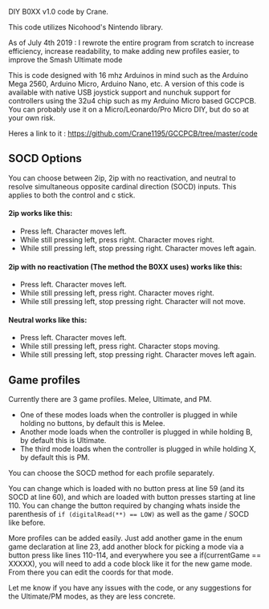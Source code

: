 DIY B0XX v1.0 code by Crane.

This code utilizes Nicohood's Nintendo library.

As of July 4th 2019 : I rewrote the entire program from scratch to increase efficiency, increase readability, to make adding new profiles easier, to improve the Smash Ultimate mode

This is code designed with 16 mhz Arduinos in mind such as the Arduino Mega 2560, Arduino Micro, Arduino Nano, etc. A version of this code is available with native USB joystick support and nunchuk support for controllers using the 32u4 chip such as my Arduino Micro based GCCPCB. You can probably use it on a Micro/Leonardo/Pro Micro DIY, but do so at your own risk.

Heres a link to it : https://github.com/Crane1195/GCCPCB/tree/master/code

## SOCD Options
You can choose between 2ip, 2ip with no reactivation, and neutral to resolve simultaneous opposite cardinal direction (SOCD) inputs. This applies to both the control and c stick.

#### 2ip works like this:
* Press left. Character moves left.
* While still pressing left, press right. Character moves right.
* While still pressing left, stop pressing right. Character moves left again.

#### 2ip with no reactivation (The method the B0XX uses) works like this:
* Press left. Character moves left.
* While still pressing left, press right. Character moves right.
* While still pressing left, stop pressing right. Character will not move.

#### Neutral works like this:
* Press left. Character moves left.
* While still pressing left, press right. Character stops moving.
* While still pressing left, stop pressing right. Character moves left again.

## Game profiles
Currently there are 3 game profiles. Melee, Ultimate, and PM.
* One of these modes loads when the controller is plugged in while holding no buttons, by default this is Melee.
* Another mode loads when the controller is plugged in while holding B, by default this is Ultimate.
* The third mode loads when the controller is plugged in while holding X, by default this is PM.

You can choose the SOCD method for each profile separately.

You can change which is loaded with no button press at line 59 (and its SOCD at line 60), and which are loaded with button presses starting at line 110. You can change the button required by changing whats inside the parenthesis of `if (digitalRead(**) == LOW)` as well as the game / SOCD like before.

More profiles can be added easily. Just add another game in the enum game declaration at line 23, add another block for picking a mode via a button press like lines 110-114, and everywhere you see a if(currentGame == XXXXX), you will need to add a code block like it for the new game mode. From there you can edit the coords for that mode.

Let me know if you have any issues with the code, or any suggestions for the Ultimate/PM modes, as they are less concrete.
